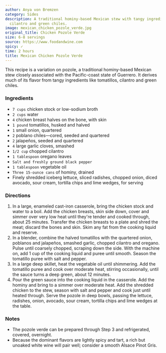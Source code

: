 ```yaml
---
author: Anya von Bremzen
category: Sides
description: A traditional hominy-based Mexican stew with tangy ingredients like tomatillos,
  cilantro and green chiles.
image: mexican_chicken_pozole_verde.jpg
original_title: Chicken Pozole Verde
size: 6-8 servings
source: https://www.foodandwine.com
spicy: ✓
time: 2 hours
title: Mexican Chicken Pozole Verde
---
```

This recipe is a variation on pozole, a traditional hominy-based Mexican stew closely associated with the Pacific-coast state of Guerrero. It derives much of its flavor from tangy ingredients like tomatillos, cilantro and green chiles.

### Ingredients

* `7 cups` chicken stock or low-sodium broth
* `2 cups` water
* `4` chicken breast halves on the bone, with skin
* `1 pound` tomatillos, husked and halved
* `1` small onion, quartered
* `2` poblano chiles—cored, seeded and quartered
* `2` jalapeños, seeded and quartered
* `4` large garlic cloves, smashed
* `1/2 cup` chopped cilantro
* `1 tablespoon` oregano leaves
* `Salt and freshly ground black pepper`
* `1 tablespoon` vegetable oil
* `Three 15-ounce cans` of hominy, drained
* Finely shredded iceberg lettuce, sliced radishes, chopped onion, diced avocado, sour cream, tortilla chips and lime wedges, for serving

### Directions

1. In a large, enameled cast-iron casserole, bring the chicken stock and water to a boil. Add the chicken breasts, skin side down, cover and simmer over very low heat until they're tender and cooked through, about 25 minutes. Transfer the chicken breasts to a plate and shred the meat; discard the bones and skin. Skim any fat from the cooking liquid and reserve.
2. In a blender, combine the halved tomatillos with the quartered onion, poblanos and jalapeños, smashed garlic, chopped cilantro and oregano. Pulse until coarsely chopped, scraping down the side. With the machine on, add 1 cup of the cooking liquid and puree until smooth. Season the tomatillo puree with salt and pepper.
3. In a large deep skillet, heat the vegetable oil until shimmering. Add the tomatillo puree and cook over moderate heat, stirring occasionally, until the sauce turns a deep green, about 12 minutes.
4. Pour the green sauce into the cooking liquid in the casserole. Add the hominy and bring to a simmer over moderate heat. Add the shredded chicken to the stew, season with salt and pepper and cook just until heated through. Serve the pozole in deep bowls, passing the lettuce, radishes, onion, avocado, sour cream, tortilla chips and lime wedges at the table.

### Notes

* The pozole verde can be prepared through Step 3 and refrigerated, covered, overnight.
* Because the dominant flavors are lightly spicy and tart, a rich but unoaked white wine will pair well; consider a smooth Alsace Pinot Gris.